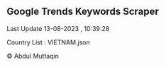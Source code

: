 

## Google Trends Keywords Scraper 
 
Last Update 13-08-2023 , 10:39:28

Country List :
VIETNAM.json



© Abdul Muttaqin 
